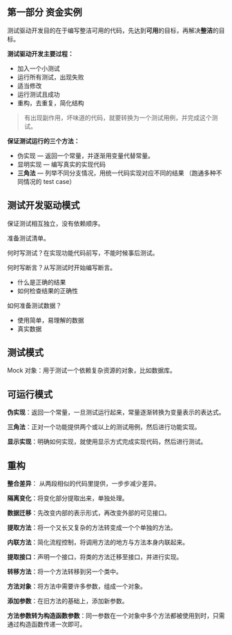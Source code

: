 ## 第一部分 资金实例

测试驱动开发目的在于编写整洁可用的代码，先达到**可用**的目标，再解决**整洁**的目标。

**测试驱动开发主要过程：**

- 加入一个小测试
- 运行所有测试，出现失败
- 适当修改
- 运行测试且成功
- 重构，去重复，简化结构

> 有出现副作用，坏味道的代码，就要转换为一个测试用例，并完成这个测试。

**保证测试运行的三个方法：**

- 伪实现 — 返回一个常量，并逐渐用变量代替常量。
- 显明实现 — 编写真实的实现代码
- **三角法** — 列举不同分支情况，用统一代码实现对应不同的结果 （跑通多种不同情况的 test case）

## 测试开发驱动模式

保证测试相互独立，没有依赖顺序。

准备测试清单。

何时写测试？在实现功能代码前写，不能时候事后测试。

何时写断言？从写测试时开始编写断言。

- 什么是正确的结果
- 如何检查结果的正确性

如何准备测试数据？

- 使用简单，易理解的数据
- 真实数据

## 测试模式

Mock 对象：用于测试一个依赖复杂资源的对象，比如数据库。

## 可运行模式

**伪实现**：返回一个常量，一旦测试运行起来，常量逐渐转换为变量表示的表达式。

**三角法**：正对一个功能提供两个或以上的测试用例，然后进行功能实现。

**显示实现**：明确如何实现，就使用显示方式完成实现代码，然后进行测试。



## 重构

**整合差异**： 从两段相似的代码里提供，一步步减少差异。

**隔离变化**：将变化部分提取出来，单独处理。

**数据迁移**：先改变内部的表示形式，再改变外部的可见接口。

**提取方法**：将一个又长又复杂的方法转变成一个个单独的方法。

**内联方法**：简化流程控制，将调用方法的地方与方法本身内联起来。

**提取接口**：声明一个接口，将类的方法迁移至接口，并进行实现。

**转移方法**：将一个方法转移到另一个类中。

**方法对象**：将方法中需要许多参数，组成一个对象。

**添加参数**：在旧方法的基础上，添加新参数。

**方法参数转为构造函数参数**：同一参数在一个对象中多个方法都被使用到时，只需通过构造函数传递一次即可。


